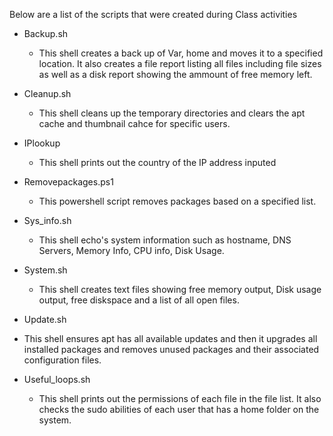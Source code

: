 Below are a list of the scripts that were created during Class activities

- Backup.sh
  - This shell creates a back up of Var, home and moves it to a specified location. It also creates a file report listing all files including file sizes as well as a disk report showing the ammount of free memory left.

- Cleanup.sh
  - This shell cleans up the temporary directories and clears the apt cache and thumbnail cahce for specific users.

- IPlookup
  - This shell prints out the country of the IP address inputed

- Removepackages.ps1
  - This powershell script removes packages based on a specified list.

- Sys_info.sh
  - This shell echo's system information such as hostname, DNS Servers, Memory Info, CPU info, Disk Usage.

- System.sh
  - This shell creates text files showing free memory output, Disk usage output, free diskspace and a list of all open files.

- Update.sh
 - This shell ensures apt has all available updates and then it upgrades all installed packages and removes unused packages and their associated configuration files.

- Useful_loops.sh
  - This shell prints out the permissions of each file in the file list. It also checks the sudo abilities of each user that has a home folder on the system.
